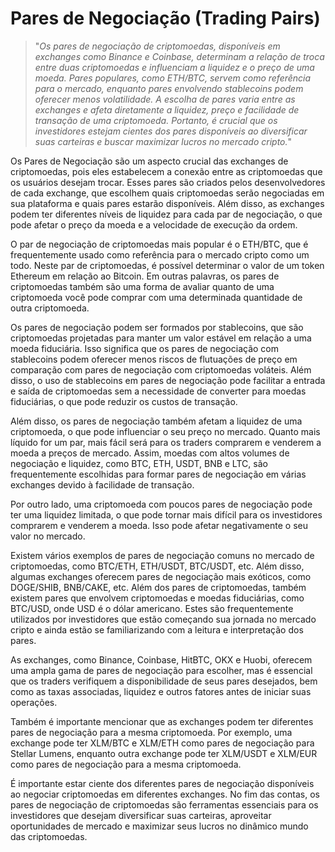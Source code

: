 # Pares de Negociação (Trading Pairs)

>"*Os pares de negociação de criptomoedas, disponíveis em exchanges como Binance e Coinbase, determinam a relação de troca entre duas criptomoedas e influenciam a liquidez e o preço de uma moeda. Pares populares, como ETH/BTC, servem como referência para o mercado, enquanto pares envolvendo stablecoins podem oferecer menos volatilidade. A escolha de pares varia entre as exchanges e afeta diretamente a liquidez, preço e facilidade de transação de uma criptomoeda. Portanto, é crucial que os investidores estejam cientes dos pares disponíveis ao diversificar suas carteiras e buscar maximizar lucros no mercado cripto.*"

Os Pares de Negociação são um aspecto crucial das exchanges de criptomoedas, pois eles estabelecem a conexão entre as criptomoedas que os usuários desejam trocar. Esses pares são criados pelos desenvolvedores de cada exchange, que escolhem quais criptomoedas serão negociadas em sua plataforma e quais pares estarão disponíveis. Além disso, as exchanges podem ter diferentes níveis de liquidez para cada par de negociação, o que pode afetar o preço da moeda e a velocidade de execução da ordem.

O par de negociação de criptomoedas mais popular é o ETH/BTC, que é frequentemente usado como referência para o mercado cripto como um todo. Neste par de criptomoedas, é possível determinar o valor de um token Ethereum em relação ao Bitcoin. Em outras palavras, os pares de criptomoedas também são uma forma de avaliar quanto de uma criptomoeda você pode comprar com uma determinada quantidade de outra criptomoeda.

Os pares de negociação podem ser formados por stablecoins, que são criptomoedas projetadas para manter um valor estável em relação a uma moeda fiduciária. Isso significa que os pares de negociação com stablecoins podem oferecer menos riscos de flutuações de preço em comparação com pares de negociação com criptomoedas voláteis. Além disso, o uso de stablecoins em pares de negociação pode facilitar a entrada e saída de criptomoedas sem a necessidade de converter para moedas fiduciárias, o que pode reduzir os custos de transação.

Além disso, os pares de negociação também afetam a liquidez de uma criptomoeda, o que pode influenciar o seu preço no mercado. Quanto mais líquido for um par, mais fácil será para os traders comprarem e venderem a moeda a preços de mercado. Assim, moedas com altos volumes de negociação e liquidez, como BTC, ETH, USDT, BNB e LTC, são frequentemente escolhidas para formar pares de negociação em várias exchanges devido à facilidade de transação.

Por outro lado, uma criptomoeda com poucos pares de negociação pode ter uma liquidez limitada, o que pode tornar mais difícil para os investidores comprarem e venderem a moeda. Isso pode afetar negativamente o seu valor no mercado.

Existem vários exemplos de pares de negociação comuns no mercado de criptomoedas, como BTC/ETH, ETH/USDT, BTC/USDT, etc. Além disso, algumas exchanges oferecem pares de negociação mais exóticos, como DOGE/SHIB, BNB/CAKE, etc. Além dos pares de criptomoedas, também existem pares que envolvem criptomoedas e moedas fiduciárias, como BTC/USD, onde USD é o dólar americano. Estes são frequentemente utilizados por investidores que estão começando sua jornada no mercado cripto e ainda estão se familiarizando com a leitura e interpretação dos pares.

As exchanges, como Binance, Coinbase, HitBTC, OKX e Huobi, oferecem uma ampla gama de pares de negociação para escolher, mas é essencial que os traders verifiquem a disponibilidade de seus pares desejados, bem como as taxas associadas, liquidez e outros fatores antes de iniciar suas operações.

Também é importante mencionar que as exchanges podem ter diferentes pares de negociação para a mesma criptomoeda. Por exemplo, uma exchange pode ter XLM/BTC e XLM/ETH como pares de negociação para Stellar Lumens, enquanto outra exchange pode ter XLM/USDT e XLM/EUR como pares de negociação para a mesma criptomoeda. 

É importante estar ciente dos diferentes pares de negociação disponíveis ao negociar criptomoedas em diferentes exchanges. No fim das contas, os pares de negociação de criptomoedas são ferramentas essenciais para os investidores que desejam diversificar suas carteiras, aproveitar oportunidades de mercado e maximizar seus lucros no dinâmico mundo das criptomoedas.